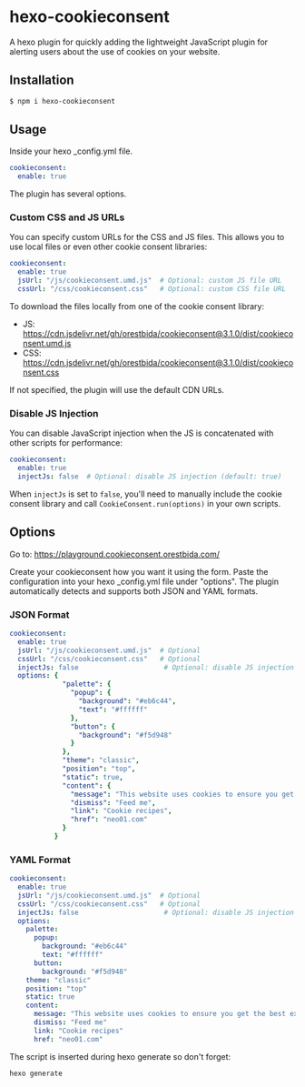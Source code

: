 # hexo-cookieconsent

A hexo plugin for quickly adding the lightweight JavaScript plugin for alerting users about the use of cookies on your website.

## Installation

``` bash
$ npm i hexo-cookieconsent
```

## Usage

Inside your hexo _config.yml file.

``` yaml
cookieconsent:
  enable: true
```

The plugin has several options.

### Custom CSS and JS URLs

You can specify custom URLs for the CSS and JS files. This allows you to use local files or even other cookie consent libraries:

``` yaml
cookieconsent:
  enable: true
  jsUrl: "/js/cookieconsent.umd.js"  # Optional: custom JS file URL
  cssUrl: "/css/cookieconsent.css"   # Optional: custom CSS file URL
```

To download the files locally from one of the cookie consent library:

- JS: https://cdn.jsdelivr.net/gh/orestbida/cookieconsent@3.1.0/dist/cookieconsent.umd.js
- CSS: https://cdn.jsdelivr.net/gh/orestbida/cookieconsent@3.1.0/dist/cookieconsent.css

If not specified, the plugin will use the default CDN URLs.

### Disable JS Injection

You can disable JavaScript injection when the JS is concatenated with other scripts for performance:

``` yaml
cookieconsent:
  enable: true
  injectJs: false  # Optional: disable JS injection (default: true)
```

When `injectJs` is set to `false`, you'll need to manually include the cookie consent library and call `CookieConsent.run(options)` in your own scripts.

## Options

Go to: https://playground.cookieconsent.orestbida.com/

Create your cookieconsent how you want it using the form.
Paste the configuration into your hexo _config.yml file under "options". The plugin automatically detects and supports both JSON and YAML formats.

### JSON Format

``` yaml
cookieconsent:
  enable: true
  jsUrl: "/js/cookieconsent.umd.js"  # Optional
  cssUrl: "/css/cookieconsent.css"   # Optional
  injectJs: false                     # Optional: disable JS injection
  options: {
             "palette": {
               "popup": {
                 "background": "#eb6c44",
                 "text": "#ffffff"
               },
               "button": {
                 "background": "#f5d948"
               }
             },
             "theme": "classic",
             "position": "top",
             "static": true,
             "content": {
               "message": "This website uses cookies to ensure you get the best experience on our website. Who doesn't like cookies?",
               "dismiss": "Feed me",
               "link": "Cookie recipes",
               "href": "neo01.com"
             }
           }
```

### YAML Format

``` yaml
cookieconsent:
  enable: true
  jsUrl: "/js/cookieconsent.umd.js"  # Optional
  cssUrl: "/css/cookieconsent.css"   # Optional
  injectJs: false                     # Optional: disable JS injection
  options:
    palette:
      popup:
        background: "#eb6c44"
        text: "#ffffff"
      button:
        background: "#f5d948"
    theme: "classic"
    position: "top"
    static: true
    content:
      message: "This website uses cookies to ensure you get the best experience on our website. Who doesn't like cookies?"
      dismiss: "Feed me"
      link: "Cookie recipes"
      href: "neo01.com"
```

The script is inserted during hexo generate so don't forget:

```
hexo generate
```